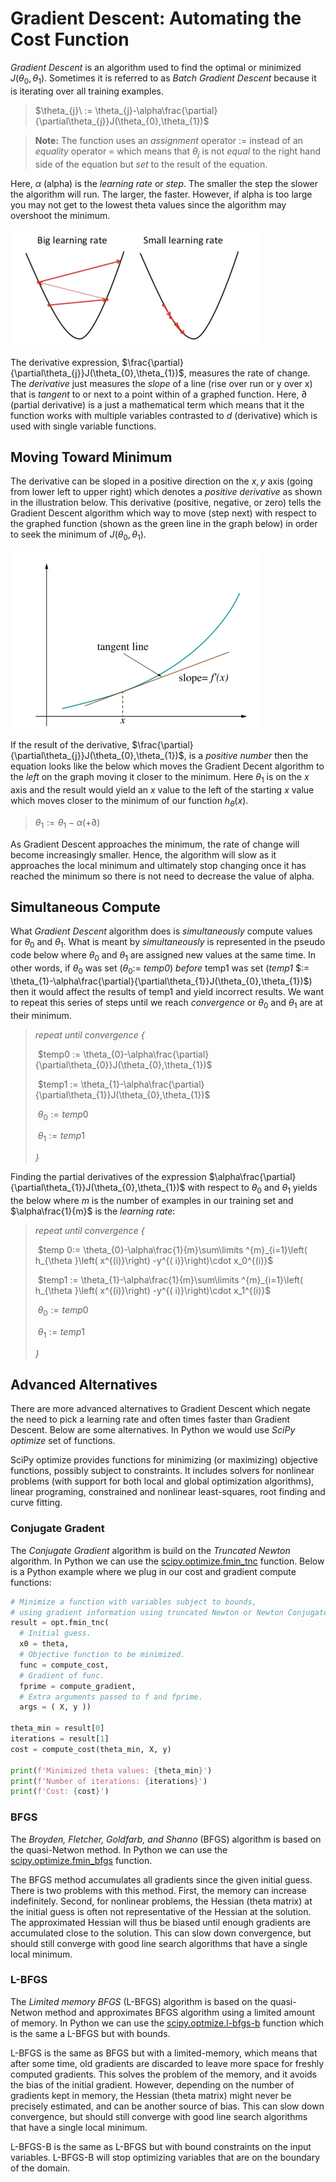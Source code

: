 # Gradient Descent: Automating the Cost Function

*Gradient Descent* is an algorithm used to find the optimal or minimized $J(\theta_{0}, \theta_{1})$. Sometimes it is referred to as *Batch Gradient Descent* because it is iterating over all training examples.

> $\theta_{j}\ := \theta_{j}-\alpha\frac{\partial}{\partial\theta_{j}}J(\theta_{0},\theta_{1})$

> **Note:** The function uses an *assignment* operator $:=$ instead of an *equality* operator $=$ which means that $\theta_{j}$ is not *equal* to the right hand side of the equation but *set* to the result of the equation.

Here, $\alpha$ (alpha) is the *learning rate* or *step*. The smaller the step the slower the algorithm will run. The larger, the faster. However, if alpha is too large you may not get to the lowest theta values since the algorithm may overshoot the minimum. 

![Gradient Descent Learning Rate](../images/gradient-descent-alpha.png)

The derivative expression, $\frac{\partial}{\partial\theta_{j}}J(\theta_{0},\theta_{1})$, measures the rate of change. The *derivative* just measures the *slope* of a line (rise over run or y over x) that is *tangent* to or next to a point within of a graphed function. Here, $\partial$ (partial derivative) is a just a mathematical term which means that it the function works with multiple variables contrasted to $d$ (derivative) which is used with single variable functions. 

## Moving Toward Minimum

The derivative can be sloped in a positive direction on the $x,y$ axis (going from lower left to upper right) which denotes a *positive derivative* as shown in the illustration below. This derivative (positive, negative, or zero) tells the Gradient Descent algorithm which way to move (step next) with respect to the graphed function (shown as the green line in the graph below) in order to seek the minimum of $J(\theta_{0},\theta_{1})$.

![Tagent](../images/derivative.png)

If the result of the derivative, $\frac{\partial}{\partial\theta_{j}}J(\theta_{0},\theta_{1})$, is a *positive number* then the equation looks like the below which moves the Gradient Decent algorithm to the *left* on the graph moving it closer to the minimum. Here $\theta_{1}$ is on the $x$ axis and the result would yield an $x$ value to the left of the starting $x$ value which moves closer to the minimum of our function $h_{\theta}(x)$.

> $\theta_{1} := \theta_{1} - \alpha(+\partial)$

As Gradient Descent approaches the minimum, the rate of change will become increasingly smaller. Hence, the algorithm will slow as it approaches the local minimum and ultimately stop changing once it has reached the minimum so there is not need to decrease the value of alpha.

## Simultaneous Compute

What *Gradient Descent* algorithm does is *simultaneously* compute values for $\theta_{0}$ and $\theta_{1}$. What is meant by *simultaneously* is represented in the pseudo code below where $\theta_{0}$ and $\theta_{1}$ are assigned new values at the same time. In other words, if $\theta_{0}$ was set ($\theta_{0} :=$ *temp0*) *before* temp1 was set (*temp1* $:= \theta_{1}-\alpha\frac{\partial}{\partial\theta_{1}}J(\theta_{0},\theta_{1})$) then it would affect the results of temp1 and yield incorrect results. We want to repeat this series of steps until we reach *convergence* or $\theta_{0}$ and $\theta_{1}$ are at their minimum.

> *repeat until convergence {*
>
> ​    $temp0 := \theta_{0}-\alpha\frac{\partial}{\partial\theta_{0}}J(\theta_{0},\theta_{1})$
>
> ​	$temp1 := \theta_{1}-\alpha\frac{\partial}{\partial\theta_{1}}J(\theta_{0},\theta_{1})$
>
> ​	$\theta_{0} := temp0$
>
> ​	$\theta_{1} := temp1$
>
> *}* 

Finding the partial derivatives of the expression $\alpha\frac{\partial}{\partial\theta_{1}}J(\theta_{0},\theta_{1})$ with respect to $\theta_{0}$ and $\theta_{1}$ yields the below where $m$ is the number of examples in our training set and $\alpha\frac{1}{m}$ is the *learning rate*:

> *repeat until convergence {* 
>
> ​	$temp 0:= \theta_{0}-\alpha\frac{1}{m}\sum\limits ^{m}_{i=1}\left( h_{\theta }\left( x^{(i)}\right) -y^{( i)}\right)\cdot x_0^{(i)}$
>
> ​	$temp1 := \theta_{1}-\alpha\frac{1}{m}\sum\limits ^{m}_{i=1}\left( h_{\theta }\left( x^{(i)}\right) -y^{( i)}\right)\cdot x_1^{(i)}$
>
> ​	$\theta_{0} := temp0$
>
> ​	$\theta_{1} := temp1$
>
> *}* 

## Advanced Alternatives

There are more advanced alternatives to Gradient Descent which negate the need to pick a learning rate and often times faster than Gradient Descent. Below are some alternatives. In Python we would use *SciPy optimize* set of functions. 

SciPy optimize provides functions for minimizing (or maximizing) objective functions, possibly subject to constraints. It includes solvers for nonlinear problems (with support for both local and global optimization algorithms), linear programing, constrained and nonlinear least-squares, root finding and curve fitting.

### Conjugate Gradent

The *Conjugate Gradient* algorithm is build on the *Truncated Newton* algorithm. In Python we can use the [scipy.optimize.fmin_tnc](https://docs.scipy.org/doc/scipy-0.14.0/reference/generated/scipy.optimize.fmin_tnc.html) function. Below is a Python example where we plug in our cost and gradient compute functions:

```python
# Minimize a function with variables subject to bounds,
# using gradient information using truncated Newton or Newton Conjugate-Gradient.
result = opt.fmin_tnc(
  # Initial guess.
  x0 = theta,
  # Objective function to be minimized.
  func = compute_cost,
  # Gradient of func.
  fprime = compute_gradient,
  # Extra arguments passed to f and fprime.
  args = ( X, y ))

theta_min = result[0]
iterations = result[1]
cost = compute_cost(theta_min, X, y)

print(f'Minimized theta values: {theta_min}')
print(f'Number of iterations: {iterations}')
print(f'Cost: {cost}')
```

### BFGS

The *Broyden, Fletcher, Goldfarb, and Shanno* (BFGS) algorithm is based on the quasi-Netwon method. In Python we can use the [scipy.optimize.fmin_bfgs](https://docs.scipy.org/doc/scipy-0.14.0/reference/generated/scipy.optimize.fmin_bfgs.html) function.

The BFGS method accumulates all gradients since the given initial guess. There is two problems with this method. First, the memory can increase indefinitely. Second, for nonlinear problems, the Hessian (theta matrix) at the initial guess is often not representative of the Hessian at the solution. The approximated Hessian will thus be biased until enough gradients are accumulated close to the solution. This can slow down convergence, but should still converge with good line search algorithms that have a single local minimum.

### L-BFGS

The *Limited memory BFGS* (L-BFGS) algorithm is based on the quasi-Netwon method and approximates BFGS algorithm using a limited amount of memory. In Python we can use the [scipy.optmize.l-bfgs-b](https://docs.scipy.org/doc/scipy/reference/generated/scipy.optimize.fmin_l_bfgs_b.html) function which is the same a L-BFGS but with bounds.

L-BFGS is the same as BFGS but with a limited-memory, which means that after some time, old gradients are discarded to leave more space for freshly computed gradients. This solves the problem of the memory, and it avoids the bias of the initial gradient. However, depending on the number of gradients kept in memory, the Hessian (theta matrix) might never be precisely estimated, and can be another source of bias. This can slow down convergence, but should still converge with good line search algorithms that have a single local minimum.

L-BFGS-B is the same as L-BFGS but with bound constraints on the input variables. L-BFGS-B will stop optimizing variables that are on the boundary of the domain. 

